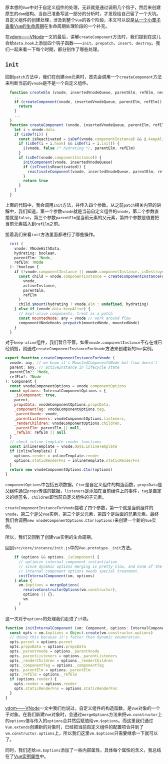 原本想的`Vue`中对于自定义组件的处理，无非就是通过调用几个钩子，然后来创建原生的`dom`结构。当自己准备写这一部分的分析时，才发现给自己留了一个大坑。自定义组件的创建处理，涉及到整个`Vue`的各个阶段，本文可以说是[从一个小栗子查看Vue的生命周期](从一个小栗子查看Vue的生命周期.md)在生命周期处理阶段的一个补充。

在[vdom——VNode](vdom——VNode.md)一文的最后，讲解`createComponent`方法时，我们提到在这儿会给`data.hook`上添加四个钩子函数——`init`、`prepatch`、`insert`、`destroy`。我们一起来看一下每个时期，都分别作了哪些处理。

## `init`

回到`patch`方法中，我们在创建`dom`元素时，首先会调用一个`createComponent`方法来判断当前的`vnode`是不是一个自定义组件。

```JavaScript
  function createElm (vnode, insertedVnodeQueue, parentElm, refElm, nested) {
    ...
    if (createComponent(vnode, insertedVnodeQueue, parentElm, refElm)) {
      return
    }
    ...
  }
  function createComponent (vnode, insertedVnodeQueue, parentElm, refElm) {
    let i = vnode.data
    if (isDef(i)) {
      const isReactivated = isDef(vnode.componentInstance) && i.keepAlive
      if (isDef(i = i.hook) && isDef(i = i.init)) {
        i(vnode, false /* hydrating */, parentElm, refElm)
      }
      if (isDef(vnode.componentInstance)) {
        initComponent(vnode, insertedVnodeQueue)
        if (isTrue(isReactivated)) {
          reactivateComponent(vnode, insertedVnodeQueue, parentElm, refElm)
        }
        return true
      }
    }
  }
```

上面的代码中，我会调用`init`方法，并传入四个参数。从之前`patch`相关内容的讲解中，我们知道，第一个参数`vnode`就是当前自定义组件的`vnode`，第二个参数直接就是`false`，第三个参数`parentElm`是当前元素的父元素，第四个参数是值要把当前元素插入到`refElm`之前。

接着我们来看`init`方法里面都进行了哪些操作。

```JavaScript
  init (
    vnode: VNodeWithData,
    hydrating: boolean,
    parentElm: ?Node,
    refElm: ?Node
  ): ?boolean {
    if (!vnode.componentInstance || vnode.componentInstance._isDestroyed) {
      const child = vnode.componentInstance = createComponentInstanceForVnode(
        vnode,
        activeInstance,
        parentElm,
        refElm
      )
      child.$mount(hydrating ? vnode.elm : undefined, hydrating)
    } else if (vnode.data.keepAlive) {
      // kept-alive components, treat as a patch
      const mountedNode: any = vnode // work around flow
      componentVNodeHooks.prepatch(mountedNode, mountedNode)
    }
  }
```

对于`keep-alive`组件，我们暂且不管。如果`vnode.componentInstance`不存在或已经销毁，则通过`createComponentInstanceForVnode`方法来创建新的`Vue`实例。

```JavaScript
export function createComponentInstanceForVnode (
  vnode: any, // we know it's MountedComponentVNode but flow doesn't
  parent: any, // activeInstance in lifecycle state
  parentElm?: ?Node,
  refElm?: ?Node
): Component {
  const vnodeComponentOptions = vnode.componentOptions
  const options: InternalComponentOptions = {
    _isComponent: true,
    parent,
    propsData: vnodeComponentOptions.propsData,
    _componentTag: vnodeComponentOptions.tag,
    _parentVnode: vnode,
    _parentListeners: vnodeComponentOptions.listeners,
    _renderChildren: vnodeComponentOptions.children,
    _parentElm: parentElm || null,
    _refElm: refElm || null
  }
  // check inline-template render functions
  const inlineTemplate = vnode.data.inlineTemplate
  if (inlineTemplate) {
    options.render = inlineTemplate.render
    options.staticRenderFns = inlineTemplate.staticRenderFns
  }
  return new vnodeComponentOptions.Ctor(options)
}
```

`componentOptions`中包括五项数据，`Ctor`是自定义组件的构造函数，`propsData`是父组件通过`props`传递的数据，`listeners`是添加在当前组件上的事件，`tag`是自定义的标签名，`children`即当前自定义组件的子元素。

`createComponentInstanceForVnode`接收了四个参数，第一个就是当前组件的`vnode`，第二个是父`Vue`实例，第三个是父元素，第四个是后面的兄弟元素。最终我们会调用`new vnodeComponentOptions.Ctor(options)`来创建一个新的`Vue`实例。

所以，我们又回到了创建`Vue`实例的生命周期。

回到`src/core/instance/init.js`中的`Vue.prototype._init`方法。

```JavaScript
    if (options && options._isComponent) {
      // optimize internal component instantiation
      // since dynamic options merging is pretty slow, and none of the
      // internal component options needs special treatment.
      initInternalComponent(vm, options)
    } else {
      vm.$options = mergeOptions(
        resolveConstructorOptions(vm.constructor),
        options || {},
        vm
      )
    }
```

这一次对于`options`的处理我们走进了`if`块。

```JavaScript
function initInternalComponent (vm: Component, options: InternalComponentOptions) {
  const opts = vm.$options = Object.create(vm.constructor.options)
  // doing this because it's faster than dynamic enumeration.
  opts.parent = options.parent
  opts.propsData = options.propsData
  opts._parentVnode = options._parentVnode
  opts._parentListeners = options._parentListeners
  opts._renderChildren = options._renderChildren
  opts._componentTag = options._componentTag
  opts._parentElm = options._parentElm
  opts._refElm = options._refElm
  if (options.render) {
    opts.render = options.render
    opts.staticRenderFns = options.staticRenderFns
  }
}
```

[vdom——VNode](vdom——VNode.md)一文中我们也说过，自定义组件的构造函数，是`Vue`对象的一个子对象。在我们新建`Vue`对象时，会通过`mergeOptions`方法来把`vm.constructor`上的`options`值与传入的`options`合并然后赋值给`vm.$options`。而这里我们通过`Vue.extends`创建新的对象时，已经把当前自定义组件的配置项合并到了`vm.constructor.options`上，所以我们这里`vm.$options`只需要继承一下就可以了。

同时，我们还给`vm.$options`添加了一些内部属性，具体每个属性的含义，我总结在了[Vue实例属性](Vue实例属性.md)中。

